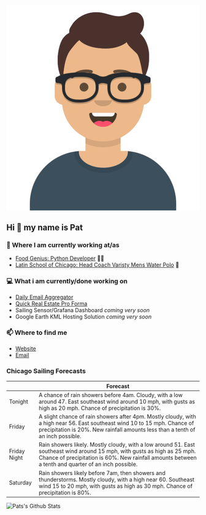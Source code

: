 [![Social banner for p-j-falconer](https://raw.githubusercontent.com/P-J-FALCONER/P-J-FALCONER/master/assets/avataaars.svg)](https://patfalconer.com/)
## Hi :wave: my name is Pat

### 💼 Where I am currently working at/as
- [Food Genius: Python Developer](https://getfoodgenius.com/) 🍔🐍
- [Latin School of Chicago: Head Coach Varisty Mens Water Polo](https://www.latinschool.org/) 🤽


### 💻 What i am currently/done working on
 - [Daily Email Aggregator](https://github.com/P-J-FALCONER/dott_daily_mail)
 - [Quick Real Estate Pro Forma](https://github.com/P-J-FALCONER/henry)
 - Sailing Sensor/Grafana Dashboard *coming very soon*
 - Google Earth KML Hosting Solution *coming very soon*

### 📫 Where to find me
 - [Website](https://patfalconer.com/)
 - [Email](mailto:patrick.j.falconer@gmail.com)


### Chicago Sailing Forecasts
|   | Forecast  |
|---|---|
| Tonight | A chance of rain showers before 4am. Cloudy, with a low around 47. East southeast wind around 10 mph, with gusts as high as 20 mph. Chance of precipitation is 30%. |
| Friday | A slight chance of rain showers after 4pm. Mostly cloudy, with a high near 56. East southeast wind 10 to 15 mph. Chance of precipitation is 20%. New rainfall amounts less than a tenth of an inch possible. |
| Friday Night | Rain showers likely. Mostly cloudy, with a low around 51. East southeast wind around 15 mph, with gusts as high as 25 mph. Chance of precipitation is 60%. New rainfall amounts between a tenth and quarter of an inch possible. |
| Saturday | Rain showers likely before 7am, then showers and thunderstorms. Mostly cloudy, with a high near 60. Southeast wind 15 to 20 mph, with gusts as high as 30 mph. Chance of precipitation is 80%. |

![Pats's Github Stats](https://github-readme-stats.vercel.app/api?username=p-j-falconer&show_icons=true&theme=radical)

